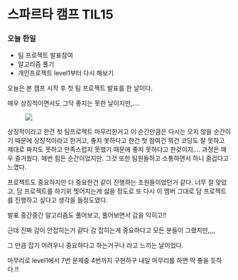 # 스파르타 캠프 TIL15

### 오늘 한일

- 팀 프로젝트 발표참여
- 알고리즘 풀기
- 개인프로젝트 level1부터 다시 해보기

오늘은 본 캠프 시작 후 첫 팀 프로젝트 발표를 한 날이다.

매우 상징적이면서도 그닥 좋지는 못한 날이지만,.... 

<figure>
    <img src="https://www.ddengle.com/files/attach/images/11334861/556/582/011/ff60597de300c427af0061af9d00a77a.jpeg">
</figure>

상징적이라고 한건 첫 팀프로젝트 마무리한거고 이 순간만큼은 다시는 오지 않을 순간이기 때문에 상징적이라고 
한거고, 좋지 못하다고 한건 첫 참여건 뭐건 코딩도 잘 못하고 제대로 짜지도 못하고 만족스럽지 못했기 때문에 
좋지 못하다고 한것이지.... 과정은 매우 즐거웠다. 매번 힘든 순간이었지만. 그것 또한 팀원들하고 소통하면서 
하니 즐겁다고 느꼈다. 

프로젝트도 중요하지만 더 중요한건 같이 진행하는 조원들이었던거 같다. 너무 잘 맞았고, 담 프로젝트를 하기위 
찟어지는게 싫을 정도로 또 다시 이 멤버 그대로 담 프로젝트를 진행하고 싶다고 생각을 들정도였다. 

발표 중간중간 알고리즘도 풀어보고, 풀어보면서 감을 익히고!! 

근데 진짜 감이 안잡히는거 같다 감 잡히는게 중요하다고 모든 분들이 그랬지만,,,, 

그 만큼 잡기 어려우니 중요하다고 하는거구나 라고 느끼는 날이었다. 

마무리로 level1에서 7번 문제중 4번까지 구현하구 내일 마무리를 하면 딱 좋을 듯하다.!! 
